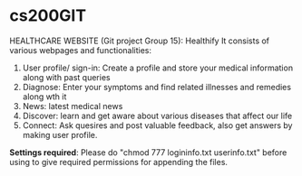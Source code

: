 # cs200GIT

HEALTHCARE WEBSITE (Git project Group 15): 
Healthify
 It consists of various webpages and functionalities:
 
   1. User profile/ sign-in: Create a profile and store your medical information along with past queries
   2. Diagnose: Enter your symptoms and find related illnesses and remedies along wth it
   3. News: latest medical news
   4. Discover: learn and get aware about various diseases that affect our life
   5. Connect: Ask quesires and post valuable feedback, also get answers by making user profile.

**Settings required**: Please do "chmod 777 logininfo.txt userinfo.txt" before using to give required permissions for appending the files.
